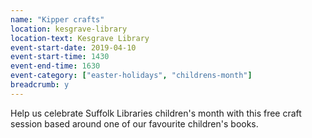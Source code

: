 ```yaml
---
name: "Kipper crafts"
location: kesgrave-library
location-text: Kesgrave Library
event-start-date: 2019-04-10
event-start-time: 1430
event-end-time: 1630
event-category: ["easter-holidays", "childrens-month"]
breadcrumb: y
---
```


Help us celebrate Suffolk Libraries children's month with this free craft session based around one of our favourite children's books.
